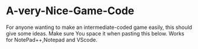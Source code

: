 # A-very-Nice-Game-Code
For anyone wanting to make an intermediate-coded game easily, this should give some ideas.
Make sure You space it when pasting this below. Works for NotePad++,Notepad and VScode.
<!DOCTYPE html>
<html>
    <head>
        <title>Noice Game</title>
        <meta name="viewport" content="user-scalable=no, initial-scale=1.0, maximum-scale=1.0, width=device-width">
    </head>
    <body>
        <canvas id="cvs"></canvas>  
    </body>
</html>
<style>
html,body {
    width: 100%;
    height: 100%;
    margin: 0;
    position: fixed;
    user-select: none;
}

canvas {
    width: 100px;
    height: 100px;
    background-color: black;
    padding: 0;
    position: absolute;
    z-index: -1;
}

::-webkit-scrollbar {
    width: 0;
}
</style>
<script>
var update_fps = function() {
    fps.innerHTML = Math.round(1000/(Date.now()-now));
    now = Date.now();
};

var init_fps = function() {
    fps = document.createElement("a");
    fps.style.color = "lime";
    document.body.appendChild(fps);
    now = Date.now();
};

var init_canvas = function() {
    c   = document.getElementById("cvs");
    ctx = c.getContext("2d");
    c.width = window.innerWidth;
    c.height = window.innerHeight;
    W = window.innerWidth;
    H = window.innerHeight;
};


var pull_loop = function() {
    main_loop.update();
    requestAnimationFrame(pull_loop);
};

var main = function() {
    update_fps();
    update();
    clear();
    draw();
};


var clear = function() {
    c.width = c.width;
};


window.onload = function() {
    init_fps();
    init_canvas();
    setup();
    main_loop = new Interval(main, 16);
    requestAnimationFrame(pull_loop);
};
var main_loop, fps, now, c, ctx, W, H;

var map, mage;
var coins = [], coin_ref;
var enemies = [];
var mana = 10000000000000000000000000000000000000000000000000000000000000, health = 1000000000000000000000000000000000000000000000000000000000000000000000000000;
var joystick_divs;
var use_joystick = true;
var paused = false;
var minimap, joystick;

var setup = () => {
    map = new Map();
    joystick = new Joystick();
    mage = new Mage();
    
    init_map(map);
    
    mage.set_cycle(data.mage.idle);
    add_event_listeners();
    coin_ref = create_coin_counter();
    
    mana_container.show();
    health_container.show();
    questionmark.show();
    
    update_stats();
    
    load_level(level);
    minimap = new Minimap(map, minimap_colors);
};

var update = () => {  
    // mage.update();
    map.update();
    handle_mage_at_screen_edges();
    handle_mage_collisions();
    handle_mage_coins_collisions();
    handle_bullet_collision();
    handle_enemy_collision();
};

var draw = () => {
    map.update_animation();
    map.draw();
    minimap.draw();
    // for(var i in coins) coins[i].draw();
    // for(var i in enemies) enemies[i].draw();
    // for(var i in mage_bullets) mage_bullets[i].draw();
};



var link = "https://i.ibb.co/VxTkPJJ/mage-sprite-8.png";


/* <Toast messages> */

var toast = new Element({
    background: "grey", color: "#fff",
    left: "50%", bottom: "10vh", position: "absolute",
    transform: "translate(-50%, 0)",
    padding: "5px 10px 5px 10px", borderRadius: "20px",
    zIndex: "100",
});

toast.apply_design({
    top: "10vh", bottom: ""
});


/* </Toast messages> */


/* <Coin display> */

var create_coin_counter = function() {
    var div = new Element({
        background: "url("+link+")",
        backgroundPosition: "0 -256px",
        backgroundSize: "512px 512px",
        width: "32px", height: "32px", textAlign: "center",
        lineHeight: "39px", color: "#000", fontWeight: "bold",
        position: "fixed", top: "0", right: "0",
    });
    div.text = coin_counter;
    div.show();
   
    div.add_event_listener( "click" , function() {
        shop_container.fade_in();
        shop_container.appendChild(shop_exit);
        shop_exit.show();
        pause();
    });
    
    return div;
};

/* </Coin display> */


/* <Info display> */

var questionmark = new Element({
    background: "url("+link+")",
    backgroundPosition: "-288px -256px",
    backgroundSize: "512px 512px",
    width: "32px", height: "32px", textAlign: "center",
    lineHeight: "39px", color: "#000", fontWeight: "bold",
    position: "fixed", top: "40px", right: 0,
});

questionmark.add_event_listener( "click" , function() {
    toast.makeToast("Try to defeat all enemies!");
});

/* </Info display> */


/* <Stats> */

var mana_container = new Element({
    width: "96px", height: "32px", position: "fixed",
    right: "40px", top: "0"
});
var mana_left = new Element({
    width: "32px", height: "32px",
    backgroundImage: "url("+link+")",
    backgroundSize: "512px 512px",
});
var mana_middle = new Element({
    width: "32px", height: "32px",
    left: "32px", position: "absolute", top: "0",
    backgroundImage: "url("+link+")",
    backgroundSize: "512px 512px",
});
var mana_right = new Element({
    width: "32px", height: "32px",
    left: "64px", position: "absolute", top: "0",
    backgroundImage: "url("+link+")",
    backgroundSize: "512px 512px",
});

mana_container.appendChild(mana_left);
mana_container.appendChild(mana_middle);
mana_container.appendChild(mana_right);


var health_container = new Element({
    width: "96px", height: "32px", position: "fixed",
    right: "140px", top: "0"
});
var health_left = new Element({
    width: "32px", height: "32px",
    backgroundImage: "url("+link+")",
    backgroundSize: "512px 512px",
});
var health_middle = new Element({
    width: "32px", height: "32px",
    left: "32px", position: "absolute", top: "0",
    backgroundImage: "url("+link+")",
    backgroundSize: "512px 512px",
});
var health_right = new Element({
    width: "32px", height: "32px",
    left: "64px", position: "absolute", top: "0",
    backgroundImage: "url("+link+")",
    backgroundSize: "512px 512px",
});

health_container.appendChild(health_left);
health_container.appendChild(health_middle);
health_container.appendChild(health_right);




var set_mana = function(value /* 0-8 */) {
    if(value === 0) {
        mana_left.div.style.backgroundPosition = "-96px -320px";
        mana_right.div.style.backgroundPosition = "-352px -320px";
        mana_middle.div.style.backgroundPosition = "-256px -320px";
    }
    if(value === 1) {
        mana_left.div.style.backgroundPosition = "-64px -320px";
        mana_right.div.style.backgroundPosition = "-352px -320px";
        mana_middle.div.style.backgroundPosition = "-256px -320px";
    }
    if(value === 2) {
        mana_left.div.style.backgroundPosition = "-32px -320px";
        mana_right.div.style.backgroundPosition = "-352px -320px";
        mana_middle.div.style.backgroundPosition = "-256px -320px";
    }
    if(value === 3) {
        mana_left.div.style.backgroundPosition = "-32px -320px";
        mana_right.div.style.backgroundPosition = "-352px -320px";
        mana_middle.div.style.backgroundPosition = "-224px -320px";
    }
    if(value === 4) {
        mana_left.div.style.backgroundPosition = "-32px -320px";
        mana_right.div.style.backgroundPosition = "-352px -320px";
        mana_middle.div.style.backgroundPosition = "-192px -320px";
    }
    if(value === 5) {
        mana_left.div.style.backgroundPosition = "-32px -320px";
        mana_right.div.style.backgroundPosition = "-352px -320px";
        mana_middle.div.style.backgroundPosition = "-160px -320px";
    }
    if(value === 6) {
        mana_left.div.style.backgroundPosition = "-32px -320px";
        mana_right.div.style.backgroundPosition = "-352px -320px";
        mana_middle.div.style.backgroundPosition = "-128px -320px";
    }
    if(value === 7) {
        mana_left.div.style.backgroundPosition = "-32px -320px";
        mana_right.div.style.backgroundPosition = "-320px -320px";
        mana_middle.div.style.backgroundPosition = "-128px -320px";
    }
    if(value === 8) {
        mana_left.div.style.backgroundPosition = "-32px -320px";
        mana_right.div.style.backgroundPosition = "-288px -320px";
        mana_middle.div.style.backgroundPosition = "-128px -320px";
    }
};


var set_health = function(value /* 0-8 */) {
    if(value === 0) {
        health_left.div.style.backgroundPosition = "-96px -352px";
        health_right.div.style.backgroundPosition = "-352px -352px";
        health_middle.div.style.backgroundPosition = "-256px -352px";
    }
    if(value === 1) {
        health_left.div.style.backgroundPosition = "-64px -352px";
        health_right.div.style.backgroundPosition = "-352px -352px";
        health_middle.div.style.backgroundPosition = "-256px -352px";
    }
    if(value === 2) {
        health_left.div.style.backgroundPosition = "-32px -352px";
        health_right.div.style.backgroundPosition = "-352px -352px";
        health_middle.div.style.backgroundPosition = "-256px -352px";
    }
    if(value === 3) {
        health_left.div.style.backgroundPosition = "-32px -352px";
        health_right.div.style.backgroundPosition = "-352px -352px";
        health_middle.div.style.backgroundPosition = "-224px -352px";
    }
    if(value === 4) {
        health_left.div.style.backgroundPosition = "-32px -352px";
        health_right.div.style.backgroundPosition = "-352px -352px";
        health_middle.div.style.backgroundPosition = "-192px -352px";
    }
    if(value === 5) {
        health_left.div.style.backgroundPosition = "-32px -352px";
        health_right.div.style.backgroundPosition = "-352px -352px";
        health_middle.div.style.backgroundPosition = "-160px -352px";
    }
    if(value === 6) {
        health_left.div.style.backgroundPosition = "-32px -352px";
        health_right.div.style.backgroundPosition = "-352px -352px";
        health_middle.div.style.backgroundPosition = "-128px -352px";
    }
    if(value === 7) {
        health_left.div.style.backgroundPosition = "-32px -352px";
        health_right.div.style.backgroundPosition = "-320px -352px";
        health_middle.div.style.backgroundPosition = "-128px -352px";
    }
    if(value === 8) {
        health_left.div.style.backgroundPosition = "-32px -352px";
        health_right.div.style.backgroundPosition = "-288px -352px";
        health_middle.div.style.backgroundPosition = "-128px -352px";
    }
};

var update_stats = function() {
    set_mana(mana); set_health(health);
    if(health < 0) {
        level = 1, health = 8, mana = 8, coin_counter = 0;
        coin_ref.innerHTML = 0;
        update_stats();
        toast.makeToast("Game Over", 1000);
        setTimeout(function() {
            load_level(level);
        },50);
    }
};

/* </Stats> */





/* <Shop> */

var prices = {
    hp: 10, mp: 1
};



function ScrollSelector(width, height, values, callback) {
    var container = new Element({
        scrollSnapType: "y mandatory",
        overflowX: "hidden", overflowY: "scroll",
        width: width+"px", height: height+"px",
        borderRadius: "10px"
    });
    
    var tabs = [];
    for(var i = 0; i < values.length; i++) {
        var value = values[i];
        var tab = new Element({
            width: width+"px", height: height/2+"px",
            background: "white", color: "black",
            lineHeight: height/2+7+"px", textAlign: "center",
            overflow: "hidden", scrollSnapAlign: "center"
        });
        tab.text = value;
        tab.div.setAttribute("value", value);
        container.appendChild(tab);
        tabs.push(tab);
        
        if(i === 0) tab.div.style.borderTop = height/4+"px solid white";
        if(i === values.length-1) tab.div.style.borderBottom = height/4+"px solid white";
    }
    
    container.add_event_listener("scroll", function() {
        var s = container.div.scrollTop;
        var i = s/(height/2);
        if(i % 1 === 0) {
            container.value = values[i];
            for(var j in tabs) tabs[j].div.style.fontWeight = "lighter";
            tabs[i].div.style.fontWeight = "bolder";
            callback(container.value);
        }
    });
    
    
    container.value = values[0];
    for(var j in tabs) tabs[j].div.style.fontWeight = "lighter";
    tabs[0].div.style.fontWeight = "bolder";
            
    container.tabs = tabs;
    
    return container;
}





var shop_exit = new Element({
    width: "30px", height: "30px",
    position: "absolute", right: "10px",
    top: "10px", background: "red",
    color: "#fff", borderRadius: "5px"
});
shop_exit.text = "<svg width='30px' height='30px'><path"+
" d='M7 7 l16 16 M23 7 L7 23' stroke='white' stroke-width"+
"='5'></path></svg>";

shop_exit.add_event_listener( "click" , function() {
    shop_exit.remove();
    shop_container.fade_out();
    resume();
});


var shop_container = new Element({
    width: "180px",
    height: "150px",
    background: "rgba(255,255,255,0.5)",
    borderRadius: "20px", position: "fixed",
    left: "50%", top: "50%",
    transform: "translate(-50%, -50%)"
});

var shop_mana_container = new Element({
    height: "50px",
    width: "110px",
    position: "fixed",
    left: "20px", top: "20px",
});

var shop_health_container = new Element({
    height: "50px",
    width: "110px",
    position: "fixed",
    left: "20px", top: "80px",
});

var mana_selector = new ScrollSelector(50, 50, [1,2,3,4,5], function(v) {
    mana_selector.remove();
    shop_mana_container.appendChild(shop_mana_potion);
    shop_mana_potion.text = v;
    shop_mana_coin.text = v*prices.mp;
});

var shop_mana_potion = new Element({
    width: "50px", height: "50px",
    left: "0", position: "absolute", top: "0",
    backgroundImage: "url("+link+")",
    backgroundSize: "800px 800px",
    backgroundPosition: "0 -500px",
    lineHeight: "72px", color: "#000",
    textAlign: "center", fontWeight: "bolder"
}); shop_mana_potion.text = 1;
shop_mana_potion.add_event_listener( "click" , function() {
    shop_mana_potion.remove();
    shop_mana_container.appendChild(mana_selector);
});

var shop_mana_coin = new Element({
    width: "50px", height: "50px",
    left: "60px", position: "absolute", top: "0",
    backgroundImage: "url("+link+")",
    backgroundSize: "800px 800px",
    backgroundPosition: "0 -400px",
    lineHeight: "57px", color: "#000",
    textAlign: "center", fontWeight: "bolder"
}); shop_mana_coin.text = 1*prices.mp;
shop_mana_coin.add_event_listener( "click" , function() {
    if(coin_counter >= parseInt(shop_mana_coin.text) &&
    mana <= 8-parseInt(shop_mana_potion.text)) {
        coin_counter -= parseInt(shop_mana_coin.text);
        mana += parseInt(shop_mana_potion.text);
        update_stats();
        coin_ref.text = coin_counter;
    }
});


shop_mana_container.appendChild(shop_mana_potion);
shop_mana_container.appendChild(shop_mana_coin);




var health_selector = new ScrollSelector(50, 50, [1,2,3], function(v) {
    health_selector.remove();
    shop_health_container.appendChild(shop_health_potion);
    shop_health_potion.text = v;
    shop_health_coin.text = v*prices.hp;
});

var shop_health_potion = new Element({
    width: "50px", height: "50px",
    left: "0", position: "absolute", top: "0",
    backgroundImage: "url("+link+")",
    backgroundSize: "800px 800px",
    backgroundPosition: "0 -550px",
    lineHeight: "72px", color: "#000",
    textAlign: "center", fontWeight: "bolder"
}); shop_health_potion.text = 1;
shop_health_potion.add_event_listener( "click" , function() {
    shop_health_potion.remove();
    shop_health_container.appendChild(health_selector);
});

var shop_health_coin = new Element({
    width: "50px", height: "50px",
    left: "60px", position: "absolute", top: "0",
    backgroundImage: "url("+link+")",
    backgroundSize: "800px 800px",
    backgroundPosition: "0 -400px",
    lineHeight: "57px", color: "#000",
    textAlign: "center", fontWeight: "bolder"
}); shop_health_coin.text = 1*prices.hp;
shop_health_coin.add_event_listener( "click" , function() {
    if(coin_counter >= parseInt(shop_health_coin.text) &&
    health <= 8-parseInt(shop_health_potion.text)) {
        coin_counter -= parseInt(shop_health_coin.text);
        health += parseInt(shop_health_potion.text);
        update_stats();
        coin_ref.text = coin_counter;
    }
});


shop_health_container.appendChild(shop_health_potion);
shop_health_container.appendChild(shop_health_coin);


shop_container.appendChild(shop_mana_container);
shop_container.appendChild(shop_health_container);
shop_container.appendChild(shop_exit);



/* </Shop> */

























/* <Sprite class> */


function Sprite() {
    
    this.img = new Image();
    this.img.crossOrigin = "*";
    this.img.src = link;
    this.active_data;
    this.cycle_array;
    this.interval;
    
    this.blit = function(x,y,m) {
        var d = this.active_data;
        if(d && d[6] && !m || d && !d[6] && m) {
            ctx.setTransform(-1,0,0,1,x,y);
            ctx.drawImage(this.img, d[0], d[1], d[2], d[3],
                                   -d[5],   0,  d[4], d[5]);
            ctx.setTransform(1,0,0,1,0,0);
        } else if(d) {
            ctx.drawImage(this.img, d[0], d[1], d[2], d[3],
                                    x,    y,    d[4], d[5]);
        }
    };
    
    this.set_cycle = function(array, time, mirror) {
        time = time || 150;
        var cycle = [];
        for(var i in array) {
            var d = data.tiles[Math.abs(array[i])];
            if(array[i] < 0 || mirror) d = d.concat(true);
            cycle.push(d);
        }
        
        
        if(!equals(cycle,this.cycle_array)) {
            this.cycle_array = [-1,cycle];
            var update = () =>  {
                this.update_cycle(this.cycle_array);
            };
            update();
            // if(this.interval) this.interval.pause();
            this.animation_interval = new Interval(update,time);
        }
    };
    
    this.update_cycle = function(array) {
        var ca = array;
        this.cycle_array[0] = ca[0]>ca[1].length-2?0:ca[0]+1;
        this.active_data = ca[1][this.cycle_array[0]];
    };
    
    this.get_cycle = function(array) {
        var cycle = [];
        for(var i in array) {
            var d = data.tiles[Math.abs(array[i])];
            if(array[i] < 0) d = d.concat(true);
            cycle.push(d);
        }
        return cycle;
    };
    
    this.update_animation = function() {
        this.animation_interval.update();
    };
    
    this.update = function() {
        if(this.interval) this.interval.update();
    };
}

/* </Sprite class> */












/* <Mage class> */

var mage_bullets = [];
function Mage(scale) {
    Sprite.call(this);
    this.vel = {x:0, y:0};
    this.pos = {x:48, y:48};
    this.gravity = {x:0, y:0.5};
    this.friction = {x:1, y:1};
    this.size = 24;
    this.on_ground = false;
    this.at_wall = false;
    this.mirror = false;
    this.shot = false;
    this.invincible = false;
    this.in_double = false;
    this.in_air = true;
    var self = this;
    
    this.draw = function(x,y) {
        this.blit(x-this.size/2,
                  y-this.size/2, this.mirror);
    };
    
    var min = function(u, v) {
        return Math.abs(u) < v? u: u<0?-v:v;
    }; 
    
    this.update = function() {
        
        var keyboard = handle_keyboard(this);
        
        var dx = keyboard.dx || (joystick.right?1:joystick.left?-1:0);
        var dy = -keyboard.dy || 0;
        
        if(use_joystick && !paused) {
            this.vel.x = min(this.vel.x+dx/3, 3);
            if(dx === 0) this.vel.x *= 0.85;
            if(Math.abs(this.vel.x) < 0.1) this.vel.x = 0;
            
            if(dx > 0) this.mirror = false;
            if(dx < 0) this.mirror = true;
            
            
            if((joystick.jump || dy > 0) && (this.on_ground)) {
                this.jump(this.in_air?1.5:2);
            }
            
            if(this.vel.y > 0 && !this.in_double && (joystick.jump || dy > 0)) {
                this.in_double = true;
                this.jump(2);
            }
        
            this.vel.x += this.gravity.x*this.friction.x;
            
            this.pos.x += this.vel.x;
            this.pos.y += this.vel.y;
            
            if(!this.on_ground) {
                this.vel.y += this.gravity.y*this.friction.y;
            } else {
                this.in_double = false;
                this.in_air = false;
            }
            
            if(this.at_wall) {
                this.in_double = false;
                this.in_air = false;
                if((dx > 0 || joystick.jump || dy > 0) && this.at_wall === "l") this.jump(2,3);
                if((dx < 0 || joystick.jump || dy > 0) && this.at_wall === "r") this.jump(2,-3);
            }
            
            if(!this.on_ground && !this.at_wall) {
                this.in_air = true;
            }
                
            if(this.vel.y < 0) this.set_cycle(data.mage.jump);
            if(this.vel.y > 0 && !mage.on_wall) this.set_cycle(data.mage.fall);
            if(this.vel.y > 9 && !mage.on_wall) this.set_cycle(data.mage.fast_fall);
            if(this.on_ground && dx === 0) this.set_cycle(data.mage.idle);
            if(this.at_wall && !this.on_ground) this.set_cycle(data.mage.wall);
            if(this.on_ground && dx !== 0) this.set_cycle(data.mage.walk);
            
            if(keyboard.shooting || joystick.shoot || this.shot) {
                this.shoot(0); // cooldown ms
                this.set_cycle(data.mage.shoot);
            }
            
            
            if(this.vel.x !== 0 || this.vel.y !== 0) minimap.reposition();
        }
    };
    
    this.jump = function(sy, sx) {
        this.in_air = true;
        
        var x = Math.abs((sx||0));
        var y = Math.sqrt(map.tile_size*
                (map.tile_size*sy)/32);
        x = Math.sqrt(map.tile_size*
                (map.tile_size*x+this.size/2)/32);
        this.vel.y = -y;
        this.vel.x += sx>0?x:sx<0?-x:0;
    };
    
    this.shoot = function(cooldown) {
        if(!this.shot && mana > 0 && !paused) {
            mana--; update_stats();
            this.shot = true;   
            var a = this;
            var reload = function() {
                space_key_down = false;
                a.shot = false;
            };
            setTimeout(reload, cooldown);
            var bullet = new MageBullet(this.pos, this.mirror);
            mage_bullets.push(bullet);
        }
    };
}

Mage.prototype = Object.create(Sprite.prototype);


/* </Mage class> */






/* <Enemy class> */

function Enemy(x,y) {
    Sprite.call(this);
    this.size = 24;
    this.pos = {x:(x+0.5)*map.tile_size+(map.tile_size-this.size)/2,
                y:(y+0.5)*map.tile_size+(map.tile_size-this.size)/2};
    
    this.mirror = false;
    var color = Math.floor(4*Math.random());
    
    this.create = function() {
        this.id = get_id();
        this.set_cycle(data.enemy[color], 300);
        map.data.foreground[this.id] = this;
        
        var a = this;
        this.interval = new Interval(function() {
            var np = {x: a.pos.x + map.tile_size/(a.mirror?-6:6), y:a.pos.y};
            var col = block_collisions(a.pos, a.size);
            if(col.bbl && !col.bbr || col.bbr && !col.bbl ||
            col.tr || col.tl) {
                a.mirror = !a.mirror;
            }
            a.pos.x += map.tile_size/(a.mirror?-20:20);
        }, 40); 
        
    };
    
    this.draw = function(x,y) {
        // var x = this.pos.x + map.offset.x;
        // var y = this.pos.y + map.offset.y;
        this.blit(x-this.size/2, y-this.size/2, this.mirror);
    };
    
    
    this.create();
}


Enemy.prototype = Object.create(Sprite.prototype);



/* </Enemy class> */











/* <Projectile class> */

function MageBullet(pos, mirror) {
    Sprite.call(this);
    this.pos = {x:pos.x, y:pos.y};
    this.size = 24;
    this.mirror = mirror;
    
    this.create = function() {
        this.id = get_id();
        this.set_cycle(data.bullet.move, 500);
        map.data.foreground[this.id] = this;
        var a = this;
        this.interval = new Interval(function() {
            a.pos.x += map.tile_size/(a.mirror?-3:3);
        }, 16);
    };
    
    this.draw = function(x,y) {
        // var coords = map.get_coords([this.pos.y, this.pos.x]);
        // var x = this.pos.x + map.offset.x;
        // var y = this.pos.y + map.offset.y;
        this.blit(x-this.size/2, y-this.size/2, this.mirror);
    };
    
    
    this.create();
}

MageBullet.prototype = Object.create(Sprite.prototype);


/* </Projectile class> */














/* <Coin class> */

function Coin(x,y) {
    Sprite.call(this);
    this.pos = {x:x, y:y};
    this.coords = map.get_coords([y,x]);
    this.size = 24;
    this.id = get_id();
    this.draw = function() {
        var x = this.coords.x + map.offset.x;
        var y = this.coords.y + map.offset.y;
        this.blit(x-this.size/2, y-this.size/2);
    };
}

Coin.prototype = Object.create(Sprite.prototype);


/* </Coin class> */





/* <Map class> */


/* Background is the background image and shouldn't be
   changed in game. Foreground is for light data images
   and sprites that need to update every frame.
   Updating background needs a Map.create call to render changes 
*/
function Map() {
    this.tile_size = 32; // parseInt(prompt("Blocksize: ", 32));
    this.width = null;
    this.height = null;
    this.img = new Image();
    this.offset = {x:0, y:0}; // drawing offset (translation)
    this.data = {foreground:{}};
    this.create = function() {
        var h = this.tile_size*this.data.background.length;
        var w = this.tile_size*this.data.background[0].length;
        c.width = w; c.height = h;
        c.style.width = w+"px"; c.style.height = h+"px";
        this.detailed_draw();
        this.img.src = c.toDataURL("image/png")
        .replace("image/png","image/octet-stream");
        c.width = W; c.height = H;
        c.style.width = W+"px"; c.style.height = H+"px";
    };
    this.draw = function() {
        /* background image */
        if(this.background_img)
            ctx.drawImage(this.background_img,
            this.offset.x-window.innerWidth/2-50, this.offset.y-window.innerHeight/3);
        
        /* static background */
        ctx.drawImage(this.img, this.offset.x, this.offset.y);
        
        /* non-static foreground */
        for(var i in this.data.foreground) {
            var sprite = this.data.foreground[i];
            sprite.draw(sprite.pos.x+this.offset.x,
                        sprite.pos.y+this.offset.y);
        }
    };
    this.detailed_draw = function() {
        for(var y in this.data.background) {
            for(var x in this.data.background[y]) {
                var tile_id = this.data.background[y][x];
                if(this.enemy_tile == tile_id) tile_id = 0;
                var mirror_tile = tile_id < 0;
                var tile = this.data.tiles[Math.abs(tile_id)][0];
                if(mirror_tile) tile = this.mirror_tile(tile);
            
                
                if(32 % tile.length !== 0)
                    throw "Tile SizeError: tile "+tile_id+
                          ": "+tile.length;
                var height = this.tile_size/tile.length;
                    
                for(var ty in tile) {
                    if(32 % tile[ty].length !== 0)
                    throw "Tile SizeError: tile "+tile_id+
                          ": "+tile[ty].length;
                    var width = this.tile_size/tile[ty].length;
                    for(var tx in tile[ty]) {
                        ctx.fillStyle =
                        this.data.colors[tile[ty][tx]];
                        ctx.fillRect(x*this.tile_size+tx*
                                     width+this.offset.x,
                                     y*this.tile_size+ty*
                                     height+this.offset.y,
                                     width, height);
                    }
                }
            }
        }
    };
    this.mirror_tile = function(tile) {
        var new_tile = JSON.parse(JSON.stringify(tile));
        for(var i in new_tile) new_tile[i].reverse();
        return new_tile;
    };
    this.get_tile = function(x,y) {
        return this.data.background[y][x];
    };
    this.get_coords = function(a) {
        return {x: this.tile_size*a[1]+this.tile_size/2,
                y: this.tile_size*a[0]+this.tile_size/2};
    };
    
    this.update_animation = function() {
        if(!paused) {
           for(var i in this.data.foreground) {
                this.data.foreground[i].update_animation();
            }
        }
    };
    
    this.update = function() {
        if(!paused) {
            for(var i in this.data.foreground) {
                this.data.foreground[i].update();
            }
        }
    };
}

/* </Map class> */










/* <Minimap class> */

var minimap_colors = {
    0:"rgba(0,0,0,0)", 1:"#fff",
    enemy: "#f00", coin: "#ff0",
    bullet: "#f0f", 3: "#0f0",
    2: "#0f0", mage: "#0f0",
    4: "#00f", 5: "#fa0",
    6: "#0ff"
};

function Minimap(map, colors) {
    
    var mx = window.innerWidth-228+"px", my = "40px",
         x = "calc(100vw - 72px)", y = "40px";
    /* map_x, map_y, mini_x, mini_y*/
    var width = 188, height = 188;
    
    this.map = map;
    this.offset = {x:32, y:32};
    var mini = document.createElement("div");
    // mini.style.backgroundColor = "#000";
    mini.style.width = 32+"px";
    mini.style.height = 32+"px";
    mini.style.borderRadius = 5+"px";
    // mini.style.border = "1px solid #fff";
    mini.style.position = "absolute";
    mini.style.zIndex = "2";
    mini.style.backgroundImage = "url("+link+")",
    mini.style.backgroundPosition = "-160px -128px",
    mini.style.backgroundSize = "256px 256px",
    mini.style.left = x; mini.style.top = y;
    
    var canvas = document.createElement("canvas");
    var ctx = canvas.getContext("2d");
    canvas.width = width, canvas.height = height,
    canvas.style.width = width+"px",
    canvas.style.background = "rgba(0,0,0,0.5)";
    canvas.style.height = height+"px";
    canvas.style.borderRadius = 5+"px";
    canvas.style.border = "1px solid #000";
    canvas.style.zIndex = "1";
    canvas.style.position = "absolute";
    canvas.style.left = mx;
    canvas.style.top = my;
    
    mini.addEventListener("click", function(e) {
        if(canvas.parentNode != document.body)
            document.body.appendChild(canvas);
        else document.body.removeChild(canvas);
        
        self.reposition();
    });
    
    this.reposition = function() { 
        var f = tile_size / self.map.tile_size;
        self.offset.x = -mage.pos.x*f+width/2;
        self.offset.y = -mage.pos.y*f+height/2;
        start_offset.x = self.offset.x;
        start_offset.y = self.offset.y; 
    };
    
    
    
    
    var drag = false,
        map_translate = false,
        map_zoom = false,
        map_pivot,
        start_offset = {x:32, y:32},
        start_size = 4,
        tile_size = 4;
        
    var start = function(e) {
        if(e.target === mini) {
            drag = true;
        } else if(e.target === canvas) {
            if(e.targetTouches.length === 1) {
                map_translate = true;
                map_pivot = {
                    x: e.targetTouches[0].clientX,
                    y: e.targetTouches[0].clientY,
                };
            } else if(e.targetTouches.length === 2) {
                if(map_translate) {
                    map_translate = false,
                    start_offset.x = self.offset.x,
                    start_offset.y = self.offset.y;
                    draw();
                }
                map_zoom = true;
                var x1 = e.targetTouches[0].clientX,
                    y1 = e.targetTouches[0].clientY,
                    x2 = e.targetTouches[1].clientX,
                    y2 = e.targetTouches[1].clientY;
                map_pivot = {
                    x: x1+(x2-x1)/2 - parseInt(canvas.style.left),
                    y: y1+(y2-y1)/2 - parseInt(canvas.style.top),
                    l: Math.sqrt(Math.pow(y2-y1,2)+Math.pow(x2-x1,2))
                };
                
            }
        }
    };
    
    var move = function(e) {
        var x = e.targetTouches[0].clientX,
            y = e.targetTouches[0].clientY;
        if(drag && e.target === mini) {
            var tx = x-16, ty = y-16;
            mini.style.left = tx+"px"; mini.style.top = ty+"px";
            canvas.style.left = tx-width+32+"px"; canvas.style.top = ty+"px";
        } else if(map_translate) {
            x = e.targetTouches[0].clientX,
            y = e.targetTouches[0].clientY;
            self.offset.x = start_offset.x+x-map_pivot.x;
            self.offset.y = start_offset.y+y-map_pivot.y;
            draw();
        } else if(map_zoom) {
            x = e.targetTouches[0].clientX,
            y = e.targetTouches[0].clientY;
            var px = map_pivot.x, py = map_pivot.y;
            var x2 = e.targetTouches[1].clientX,
                y2 = e.targetTouches[1].clientY;
            var l = Math.sqrt(Math.pow(y2-y,2)+Math.pow(x2-x,2));
            var f = l / map_pivot.l;
            tile_size = f*start_size;
            self.offset.x = start_offset.x-((f-1)*(map_pivot.x-start_offset.x));
            self.offset.y = start_offset.y-((f-1)*(map_pivot.y-start_offset.y));
            
            draw();
        }
    };
    
    var stop = function(e) {
        drag = false;
        if(map_translate && e.target === canvas) {
            map_translate = false,
            start_offset.x = self.offset.x,
            start_offset.y = self.offset.y;
        } if(map_zoom && e.target === canvas) {
            map_translate = false;
            map_zoom = false;
            start_size = tile_size;
            start_offset.x = self.offset.x,
            start_offset.y = self.offset.y;
        }
    };
    
    
    
    /* {0:"#000", 1:"#fff", emeny: "#f00", coin: "#ff0", bullet: "#f0f",
        3: "#0f0", 2: "#0f0"}
    */
    
    var self = this;
    this.create = function() {
        var h = self.map.tile_size*self.map.data.background.length;
        var w = self.map.tile_size*self.map.data.background[0].length;
        img_width = w, img_height = h;
        canvas.width = w; canvas.height = h;
        canvas.style.width = w+"px";
        canvas.style.height = h+"px";
        detailed_draw();
        img.src = canvas.toDataURL("image/png")
        .replace("image/png","image/octet-stream");
        canvas.width = width; canvas.height = height;
        canvas.style.width = width+"px";
        canvas.style.height = height+"px";
    };
    
    
    var img = new Image(), img_width, img_height;
    var detailed_draw = function() {
        for(var y in self.map.data.background) {
            for(var x in self.map.data.background[y]) {
                var id = self.map.data.background[y][x];
                ctx.fillStyle = colors[id]?colors[id]:"rgba(0,0,0,0)";
                ctx.fillRect(x*self.map.tile_size, y*self.map.tile_size, self.map.tile_size, self.map.tile_size);
            }
        }
    };
    
    this.create();
    
    
    var draw = function() {
        canvas.width = canvas.width;
        ctx.translate(self.offset.x, self.offset.y);
        
        var f = tile_size / self.map.tile_size;
        
        /* background */ /*
        for(var y in map.data.background) {
            for(var x in map.data.background[y]) {
                var id = map.data.background[y][x];
                ctx.fillStyle = colors[id]?colors[id]:"rgba(0,0,0,0)";
                ctx.fillRect(x*tile_size, y*tile_size, tile_size, tile_size);
            }
        } */
        
        ctx.drawImage(img, 0, 0, f*img_width, f*img_height);
        
        
        for(var i in self.map.data.foreground) {
            if(self.map.data.foreground[i] instanceof Mage) {
                var mage = self.map.data.foreground[i];
                ctx.fillStyle = colors.mage?colors.mage:"rgba(0,0,0,0)";
                ctx.beginPath();
                ctx.arc(mage.pos.x*f, mage.pos.y*f, tile_size/2, 0, 2*Math.PI);
                ctx.closePath();
                ctx.fill();
            }
        }
        
        
        for(var i in self.map.data.foreground) {
            if(self.map.data.foreground[i] instanceof MageBullet) {
                var bullet = self.map.data.foreground[i];
                ctx.fillStyle = colors.bullet?colors.bullet:"rgba(0,0,0,0)";
                ctx.beginPath();
                ctx.arc(bullet.pos.x*f, bullet.pos.y*f, tile_size/2, 0, 2*Math.PI);
                ctx.closePath();
                ctx.fill();
            }
        }
        
        
        for(var i in self.map.data.foreground) {
            if(self.map.data.foreground[i] instanceof Enemy) {
                var enemy = self.map.data.foreground[i];
                ctx.fillStyle = colors.enemy?colors.enemy:"rgba(0,0,0,0)";
                ctx.beginPath();
                ctx.arc(enemy.pos.x*f, enemy.pos.y*f, tile_size/2, 0, 2*Math.PI);
                ctx.closePath();
                ctx.fill();
            }
        }
        
        
        for(var i in self.map.data.foreground) {
            if(self.map.data.foreground[i] instanceof Coin) {
                var coin =self.map.data.foreground[i];
                ctx.fillStyle = colors.coin?colors.coin:"rgba(0,0,0,0)";
                ctx.beginPath();
                ctx.arc(coin.coords.x*f, coin.coords.y*f, tile_size/2, 0, 2*Math.PI);
                ctx.closePath();
                ctx.fill();
            }
        }
    };
    
    
    
    document.addEventListener("touchstart", start);
    document.addEventListener("touchmove", move);
    document.addEventListener("touchend", stop);
    document.addEventListener("touchcancel", stop);
    document.body.appendChild(mini);
    
    this.draw = function() {
        if(canvas.parentNode === document.body)
            draw();
    };
}

/* </Minimap class> */




















/* <Controls class> */

function Joystick(callback) {
    
    var left_div, right_div, jump_div, shoot_div,
        change_div, pos, divs;
        
    this.left = false, this.right = false, this.jump = false,
    this.shoot = false, this.drag = false;
    
    
    var apply_design = function(e, s) {
        for(var i in s) e.style[i] = s[i];
    };
        
    
    var setup = function() {
        left_div = document.createElement("div");
        right_div = document.createElement("div");
        jump_div = document.createElement("div");
        shoot_div = document.createElement("div");
        change_div = document.createElement("div");
        
        left_div.setAttribute("name", "left");
        right_div.setAttribute("name", "right");
        jump_div.setAttribute("name", "jump");
        shoot_div.setAttribute("name", "shoot");
        change_div.setAttribute("name", "change");
        
        divs = [left_div, right_div, jump_div, shoot_div];
        
        var W = window.innerWidth, H = window.innerHeight;
        pos = {
            left: {
                x:"60px", y:"calc(100vh - 50px)", w:80, h:50,
                svg: "<svg width='80'height='50'"+
                     "style='background:rgba(0,0,0,0);'><path fill='rgba(0,0,0,0.6)' d='"+
                     "M22 25 l15 -15 l0 10 l20 0 l0 10 l-20 0 l0 10 z'></path></svg>",
            },
            right: {
                x:"150px", y:"calc(100vh - 50px)", w:80, h:50,
                svg: "<svg width='80'height='50'"+
                     "style='background:rgba(0,0,0,0);'><path fill='rgba(0,0,0,0.6)' d='"+
                     "M58 25 l-15 -15 l0 10 l-20 0 l0 10 l20 0 l0 10 z'></path></svg>"
            },
            jump: {
                x:"calc(100vw - 50px)", y:"calc(100vh - 50px)", w:50, h:50,
                svg: "<svg width='50'height='50'"+
                     "style='background:rgba(0,0,0,0);'><path fill='rgba(0,0,0,0.6)' d='"+
                     "M25 10 l15 15 l-10 0 l0 15 l-10 0 l0 -15 l-10 0 z'></path></svg>"
           },
            shoot: {
                x:"calc(100vw - 50px)", y:"calc(100vh - 110px)", w:50, h:50,
                svg: "<svg width='50'height='50'"+
                     "style='background:rgba(0,0,0,0);'><circle fill='rgba(128,0,255,0.6)'"+
                     " cx='25' cy='25', r='15'></circle></svg>"
            }
        };
        
        for(var i in divs) {
            var p = pos[divs[i].getAttribute("name")];
            apply_design(divs[i], {
                background: "rgba(255,255,255,0.3)",
                position: "absolute", left: p.x,
                top: p.y, width: p.w+"px", height: p.h+"px",
                borderRadius: "10px", border: "1px solid black",
                // boxSizing: "border-box"
            });
            
            divs[i].innerHTML = p.svg;
            document.body.appendChild(divs[i]);
            
            make_draggable(divs[i]);
        }
        
        var change_func = function(e) {
            if(is_targeted(e.target, change_div)) {
                self.drag = !self.drag;
                var color = change_div.style.background;
                if(color === "rgb(0, 0, 0)") {
                    pause();
                    toast.makeToast("Drag control buttons to reposition them");
                    change_div.style.background = "#fff";
                    for(var i in divs)
                        divs[i].style.background = "red";
                } else {
                    resume();
                    change_div.style.background = "#000";
                    for(var i in divs)
                        divs[i].style.background = "rgba(255,255,255,0.1)";
                }
            }
        };
        
        var start = function(e) {
            var x, y;
            
            var trues = [];
            
            for(var i in e.touches) {
                if(!isNaN(i)) {
                    x = e.touches[i].clientX,
                    y = e.touches[i].clientY;
                    var elems = document.elementsFromPoint(x,y);
                    for(var i in elems) {
                        var elem = elems[i], name = elem.getAttribute("name");
                        if(name !== null && !self.drag && name !== "change") {
                            self[name] = true;
                            trues.push(name);
                        }
                    }
                }
            }
            
            
            
            for(var i in divs) {
                var elem = divs[i], name = elem.getAttribute("name");
                if(!trues.includes(name)) self[name] = false;
            } 
            
            
        };
        
        window.addEventListener("click", change_func);
        window.addEventListener("touchstart", start);
        window.addEventListener("touchmove", start);
        window.addEventListener("touchend", start);
        window.addEventListener("touchcancel", start);
        
        document.body.appendChild(change_div);
        
        change_div.style.width = "32px", change_div.style.height = "32px",
        change_div.style.position = "absolute",
        change_div.style.right = "5px", change_div.style.top = "80px",
        change_div.style.background = "#000";
        change_div.style.borderRadius = "10px";
        change_div.style.border = "1px solid white";
        
        
    };
    
    
        
    var self = this;
    var make_draggable = function(elem) {
        elem.style.transform = "translate(-50%, -50%)";
        elem.style.position = "absolute";
        window.addEventListener("touchmove", function(e) {
            if(self.drag && is_targeted(e.target, elem)) {
                elem.style.left = e.targetTouches[0].clientX+"px";
                elem.style.top = e.targetTouches[0].clientY+"px";
            }
        });
    };
    
    var is_targeted = function(elem, target) {
        return elem?(elem === target || is_targeted(elem.parentNode, target)):false;
    };
    setup();
}
function Element(design, text) {
    this.appendChild = function(element) {
        this.div.appendChild(element.div);
        this.children.push(element);
    };
    
    this.show = function() {
        if(!this.on_screen()) {
            document.body.appendChild(this.div);
        } this.div.style.opacity = "1";
    };
    
    this.hide = function() {
        this.div.style.opacity = "0";
        this.div.style.transition = "";
    };
    
    this.remove = function() {
        if(this.div.parentNode) {
            this.div.parentNode.removeChild(this.div);
        }
    };
     
    this.on_screen = function(node) {
        node = node || this.div;
        if(node.parentNode) {
            var a = node.parentNode == document.body;
            return a || this.on_screen(node.parentNode);
        }
        return false;
    };
     
    this.apply_design = function(design) {
        for(var i in design) {
            this.div.style[i] = design[i];
        }
    };
     
    this.fade_in = function(a) {
        a = a || 1;
        var div = this.div;
        // div.style.left = ""; div.style.right = "";
        this.apply_design({opacity:0, transition:a+"s"});
        this.show();
        setTimeout(function(){div.style.opacity = "1"});
    };
     
    this.fade_out = function(a) {
        a = a || 1;
        var div = this.div, elem = this;
        this.apply_design({opacity:1, transition:a+"s"});
        setTimeout(function(){div.style.opacity = "0"});
        setTimeout(function(){elem.hide();},a*1000);
    };
     
    this.slide_from_right = function(a) {
        a = a || 0.2;
        var div = this.div;
        div.style.left = ""; div.style.right = "";
        this.apply_design({
            left:"100vw",position:"absolute",transition: a+"s"});
        this.show();
        setTimeout(function(){div.style.left = "0"});
    };
     
    this.slide_to_right = function(a) {
        a = a || 0.2;
        var div = this.div, elem = this;
        div.style.left = ""; div.style.right = "";
        this.apply_design({
            left:"0",position:"absolute",transition: a+"s"});
        this.show();
        setTimeout(function(){div.style.left = "100vw"});
        setTimeout(function(){elem.hide();},a*1000);
    };
     
    this.slide_from_left = function(a) {
        a = a || 0.2;
        var div = this.div;
        div.style.left = ""; div.style.right = "";
        this.apply_design({
            right:"100vw",position:"absolute",transition:a+"s"});
        this.show();
        setTimeout(function(){div.style.right = "0"});
    };
     
    this.slide_to_left = function(a) {
        a = a || 0.2;
        var div = this.div; var elem = this;
        div.style.left = ""; div.style.right = "";
        this.apply_design({
            right:"0",position:"absolute",transition:a+"s"});
        this.show();
        setTimeout(function(){div.style.right = "100vw"});
        setTimeout(function(){elem.hide();},a*1000);
    };
     
    this.add_event_listener = function(event, listener) {
        this.div.addEventListener(event, function(e) {
            listener(e);
        });
    };
     
    this.copy_text = function(text) {
        var textArea = document.createElement("textarea");
        textArea.value = text || this.text;
        document.body.appendChild(textArea);
        textArea.focus();
        textArea.select();
        document.execCommand('copy');
        document.body.removeChild(textArea);
    };
    
    
    this.div = document.createElement("div");
    this.apply_design(design);
    this.children = [];
    if(text) this.text = text;
    
    Object.defineProperty(this, "text", {
        get: function() {
            return this.div.innerHTML;
        }, set: function(value) {
            this.div.innerHTML = value;
        }
    });
}


toast.makeToast = (text, duration) => {
    duration = duration || text.length*50;
    toast.text = text;
    toast.show();
    clearTimeout(toast.timeout);
    toast.timeout = setTimeout(()=>{
        toast.fade_out();
    }, duration);
};

function Interval(callback, speed) {
    this.speed = speed;
    this.start = Date.now();
    this.update = function() {
        var now = Date.now();
        if(now - this.start >= this.speed) {
            this.start = now;
            callback();
        }
    };
}

var spawn_enemies = function(v) {
    var indices = [], m = map.data.background;
    if(!(v instanceof Array)) {
        for(var y in m) {
            for(var x in m[y]) {
                var ny = parseInt(y)+1;
                if(m[ny] && (m[y][x] == 0) && (m[ny][x] == 1)) {
                    indices.push([parseInt(x), ny-1]);
                }
            }
        }
        
        for(var i = 0; i < v; i++) {
            var pos = choice(indices);
            enemies.push(new Enemy(pos[0], pos[1]));
        }
    } else {
        for(var y in m) {
            for(var x in m[y]) {
                if(m[y][x] == map.enemy_tile) {
                    indices.push([parseInt(x), parseInt(y)]);
                }
            }
        }
        
        
        for(var i in indices) {
            enemies.push(new Enemy(indices[i][0], indices[i][1]));
        }
        
    }
};

var spawn_coins = function(k) {
    for(var j = 0; j < k; j++) {
        var x, y, i = 0;
        do {
            i++;
            x = Math.floor(Math.random()*map.data.background[0].length);
            y = Math.floor(Math.random()*map.data.background.length);
        } while(i < 1e3 && map.data.solid_tiles.includes(parseInt(map.get_tile(x,y))));
        var coin = new Coin(x,y);
        coin.set_cycle(data.coin.idle, 150+Math.floor(Math.random()*50));
        map.data.foreground[coin.id] = coin;
        coins.push(coin);
    }
};


var delete_all_coins = function() {
    for(var i in coins) {
        delete coins[i].interval;
        delete map.data.foreground[coins[i].id];
    }
    coins = [];
};

var delete_all_bullets = function() {
    for(var i in mage_bullets) {
        delete mage_bullets[i].interval;
        delete map.data.foreground[mage_bullets[i].id];
    }
    mage_bullets = [];
};

var delete_all_enemies = function() {
    for(var i in enemies) {
        delete enemies[i].interval;
        delete map.data.foreground[enemies[i].id];
    }
    enemies = [];
};
var pause = function() {
    paused = true;
};

var resume = function() {
    paused = false;
};



var equals = function(c,a) {
    if(!a || !c) return false;
    for(var i in c) {
        for(var j in c[i]) {
            if(c[i][j] !== a[1][i][j]) return false;
        }
    } return true;
};

var handle_mage_at_screen_edges = function() {
    var map_pos = map.data.foreground.mage.pos;
    var screen = {x: map_pos.x+map.offset.x,
                  y: map_pos.y+map.offset.y};
    var border = {x:1e3, y:1e3};
    if(border.x > W/2-50) border.x = W/2-50;
    if(border.y > H/3) border.y = H/3;
    if(screen.x < border.x) map.offset.x += border.x-screen.x;
    if(screen.x > W-border.x) map.offset.x += (W-border.x)-screen.x;
    if(screen.y < border.y) map.offset.y += border.y-screen.y;
    if(screen.y > H-border.y) map.offset.y += (H-border.y)-screen.y;
};

var block_collisions = function(pos /* map coords */, size) {
    var i = get_indices(pos, size);
    var tiles = [[i.t,i.r], [i.t,i.l], [i.b,i.r], [i.b,i.l],
                 [i.bb, i.l], [i.bb, i.r]];
    var coords = [map.get_coords(tiles[0]),
                  map.get_coords(tiles[1]),
                  map.get_coords(tiles[2]),
                  map.get_coords(tiles[3]),
                  map.get_coords(tiles[4]),
                  map.get_coords(tiles[5])];
    var collisions = {};
    
    for(var i in coords) {
        var cs = coords[i];
        var index = get_index(cs);
        var tile_data = map.get_tile(index[0],index[1]);
        var d = mage.size/2+map.tile_size/2;
        var dx = pos.x - cs.x;
        var dy = pos.y - cs.y;
        
        if(map.data.solid_tiles.includes(parseInt(tile_data))){
            var vy = dy>0?d-dy:-d-dy;
            var vx = dx>0?d-dx:-d-dx;
            if(Math.abs(dx) > Math.abs(dy)) {
                pos.x += vx;
            } else {
                pos.y += vy;
            }
            collisions.tr = (i == 0 || collisions.tr);
            collisions.tl = (i == 1 || collisions.tl);
            collisions.br = (i == 2 || collisions.br);
            collisions.bl = (i == 3 || collisions.bl);
            collisions.bbr = (i == 4 || collisions.bbr);
            collisions.bbl = (i == 5 || collisions.bbl);
        }
    }
    
    return collisions;
};

var handle_mage_collisions = function() {
    var i = get_indices(mage.pos, mage.size);
    
    var tiles = [[i.t,i.r], [i.t,i.l], [i.b,i.r], [i.b,i.l],
                 [i.bb, i.l], [i.bb, i.r]];
    var coords = [map.get_coords(tiles[0]),
                  map.get_coords(tiles[1]),
                  map.get_coords(tiles[2]),
                  map.get_coords(tiles[3]),
                  map.get_coords(tiles[4]),
                  map.get_coords(tiles[5])];
    var collisions = {};
    
    var effects = [];
    
    for(var i in coords) {
        var cs = coords[i];
        var index = get_index(cs);
        var tile_data = map.get_tile(index[0],index[1]);
        var d = mage.size/2+map.tile_size/2;
        var dx = mage.pos.x - cs.x;
        var dy = mage.pos.y - cs.y;
        
        if(map.data.solid_tiles.includes(parseInt(tile_data))){
            var vy = dy>0?d-dy:-d-dy;
            var vx = dx>0?d-dx:-d-dx;
            if(Math.abs(dx) > Math.abs(dy)) {
                mage.pos.x += vx;
                collisions.x = dx>0?"l":"r";
            } else {
                mage.pos.y += vy;
                collisions.y = dy>0?"t":"b";
            }
        }
        
        if(!effects.includes(tile_data)) effects.push(tile_data);
    }
    
 
    
    var on_ground = collisions.y == "b";
    var head_bump = collisions.y == "t" && collisions.x == null;
    var on_wall = collisions.x && collisions.y != "b";
    on_wall = on_wall?collisions.x:false;
    
    if(on_ground) {
        mage.vel.y = 0;
        mage.on_ground = true;
        mage.at_wall = false;
    } else {
        mage.on_ground = false;
    }
    
    if(head_bump) mage.vel.y = 0;
    
    if(on_wall && mage.vel.y > 0) {
        mage.vel.y *= 0.6;
        if(mage.vel.y === 0.5) mage.vel.y = 0.49;
        mage.at_wall = on_wall;
    } else {
        mage.at_wall = false;
    }
    
    for(var i in effects) {
        if(effects[i] != map.enemy_tile)
            map.data.tiles[effects[i]][1]();
    }
    
    return collisions;
};
var coin_counter = 0;
var handle_mage_coins_collisions = function() {
    var mage_pos = get_index(mage.pos);
    for(var i in coins) {
        var coin_pos = [coins[i].pos.x, coins[i].pos.y];
        if(coin_pos[0] === mage_pos[0] && coin_pos[1] === mage_pos[1]) {
            coin_ref.text = ++coin_counter;
            delete map.data.foreground[coins[i].id];
            delete coins[i].interval;
            delete coins[i];
            coins.splice(i,1);
            spawn_coins(1);
        }
    }
};
var handle_bullet_collision = function() {
    for(var i in mage_bullets) {
        var m = mage_bullets[i];
        var x = m.pos.x;
        var y = m.pos.y;
        var index = get_index(m.pos);
        var ix = index[0], iy = index[1];
        
        if(map.data.solid_tiles.includes(parseInt(map.get_tile(ix,iy)))) {
            delete m.interval;
            delete map.data.foreground[m.id];
            delete mage_bullets[i];
            mage_bullets.splice(i,1);
            return;
        }
        
        /* coin collision */
        for(var j in coins) {
            if(coins[j].pos.x === ix && coins[j].pos.y === iy) {
                coin_ref.text = ++coin_counter;
                delete map.data.foreground[coins[j].id];
                delete coins[j].interval;
                delete coins[j];
                coins.splice(j,1);
                spawn_coins(1);
            }
        }
        
        /* enemy collision */
        for(var j in enemies) {
            var e = enemies[j];
            var e_pos = get_index(e.pos);
            if((ix==e_pos[0]) && (iy==e_pos[1])) {
                delete map.data.foreground[enemies[j].id];
                delete enemies[j].interval;
                delete enemies[j];
                enemies.splice(j,1);
                
                delete m.interval;
                delete map.data.foreground[m.id];
                delete mage_bullets[i];
                mage_bullets.splice(i,1);
                return;
            }
        }
    }
};
var handle_enemy_collision = function() {
    for(var i in enemies) {
        var e = enemies[i],
            e_pos = get_index(e.pos),
            m_pos = get_index(mage.pos);
        if((e_pos[0] == m_pos[0]) && (e_pos[1] == m_pos[1]) &&
        !mage.invincible && !paused) {
            toast.makeToast("Hit"); // vvv
            health--;
            update_stats();
            mage.invincible = true;
            setTimeout(function() {mage.invincible = false;}, 1000);
        }
    }
};

var get_index = function(pos) {
    var y = Math.floor(pos.y/map.tile_size);
    var x = Math.floor(pos.x/map.tile_size);
    return [x,y];
};


var get_indices = function(pos,size) {
    var t = Math.floor((pos.y-size/2)/map.tile_size);
    var l = Math.floor((pos.x-size/2)/map.tile_size);
    var b = Math.floor((pos.y+size/2-1)/map.tile_size);
    var r = Math.floor((pos.x+size/2-1)/map.tile_size);
    var bb = Math.floor((pos.y+size/2)/map.tile_size);
    
    return {
        t:t, l:l, b:b, r:r, bb:bb
    };
};

var choice = function(a) {
    return a[Math.floor(a.length*Math.random())];
};

var get_id = function() {
    var i = 1;
    while(map.data.foreground[i] !== undefined) {
        i++;
    } return i;
};

var left_key_down = false;
var right_key_down = false;
var up_key_down = false;
var space_key_down = false;



var handle_keyboard = function(mage) {
    var dx, dy, shooting;
    if(right_key_down) dx = 1;
    if(left_key_down) dx = -1;
    if(up_key_down) dy = -1;
    if(space_key_down) shooting = true;
    
    return {dx:dx, dy:dy, shooting:shooting};
};

var tstart;
var add_event_listeners = function() {
    window.addEventListener("keydown", function(e) {
        if(e.keyCode == 37 || e.keyCode == 65) left_key_down = true;
        if(e.keyCode == 38 || e.keyCode == 87) up_key_down = true;
        if(e.keyCode == 39 || e.keyCode == 68) right_key_down = true;
        if(e.keyCode == 32) space_key_down = true;
    });
    window.addEventListener("keyup", function(e) {
        if(e.keyCode == 37 || e.keyCode == 65) left_key_down = false;
        if(e.keyCode == 38 || e.keyCode == 87) up_key_down = false;
        if(e.keyCode == 39 || e.keyCode == 68) right_key_down = false;
        if(e.keyCode == 32) space_key_down = false;
        handle_keyboard(mage);
    });
    
    window.addEventListener("resize", function(e) {
        setTimeout(function() { 
            c.width = window.innerWidth;
            c.height = window.innerHeight;
            c.style.width = "100vw";
           c.style.height = "100vh"; 
        },500); 
    });
    
    
};
var init_map = function(map) {
    map.data.foreground.mage = mage;
    
    map.data.colors = ["rgba(0,0,0,0)","#000","#fff","#f00",
                       "#a00", /*"#666", */"#333", "#111",
                       "#000", /*"#888", */"#fa0",
                       "#00f"];
    
    map.data.tiles = [
        
        [[[0]], function() {}],

        [[[7,7,7,7,7,7,7,7,7,7,7,7,7,7,7,7],
         [7,4,4,4,4,4,4,4,4,4,4,4,4,4,4,7],
         [7,4,4,4,4,4,4,4,4,4,4,4,4,4,4,7],
         [7,4,4,4,4,4,4,4,4,4,4,4,4,4,4,7],
         [7,4,4,4,4,4,4,4,4,4,4,4,4,4,4,7],
         [7,4,4,4,4,4,4,4,4,4,4,4,4,4,4,7],
         [7,4,4,4,4,4,4,4,4,4,4,4,4,4,4,7],
         [7,7,7,7,7,7,7,7,7,7,7,7,7,7,7,7],
         [7,7,7,7,7,7,7,7,7,7,7,7,7,7,7,7],
         [4,4,4,4,4,4,4,7,7,4,4,4,4,4,4,4],
         [4,4,4,4,4,4,4,7,7,4,4,4,4,4,4,4],
         [4,4,4,4,4,4,4,7,7,4,4,4,4,4,4,4],
         [4,4,4,4,4,4,4,7,7,4,4,4,4,4,4,4],
         [4,4,4,4,4,4,4,7,7,4,4,4,4,4,4,4],
         [4,4,4,4,4,4,4,7,7,4,4,4,4,4,4,4],
         [7,7,7,7,7,7,7,7,7,7,7,7,7,7,7,7]],
         function() {}],
         
         [[[3,3,3,3,3,3,3,3],
           [0,0,0,0,0,0,0,0],
           [0,3,3,0,0,3,3,0],
           [0,3,3,0,0,3,3,0],
           [0,3,3,0,0,3,3,0],
           [0,3,3,0,0,3,3,0],
           [0,0,0,0,0,0,0,0],
           [3,3,3,3,3,3,3,3]], function() {
               load_level(level+1);
           }],

         [[[3,3,3,3,3,3,3,3],
           [0,0,0,0,0,0,0,0],
           [0,3,3,0,0,3,3,0],
           [0,3,3,0,0,3,3,0],
           [0,3,3,3,3,3,3,0],
           [0,3,3,0,0,3,3,0],
           [0,0,0,0,0,0,0,0],
           [3,3,3,3,3,3,3,3]], function() {
               var l = level;
               load_level(level-1);
               if(l === level+1) {
                    mage.pos.x = (data.levels[level-1].end.x+0.5)*map.tile_size;
                    mage.pos.y = (data.levels[level-1].end.y+0.5)*map.tile_size;
                }
           }],

        [[[9]], function() {
             mage.pos.x = 32*map.tile_size;
             mage.pos.y = 43*map.tile_size;
         }],

        [[[8,8,8,8,8,8,8,8,8,8,8,8,8,8,8,8],
         [8,8,8,8,8,8,8,8,8,8,8,8,8,8,8,8],
         [8,8,8,8,8,8,8,8,8,8,8,8,8,8,8,8],
         [8,8,8,8,8,8,8,8,8,8,8,8,8,8,8,8],
         [7,4,4,4,4,4,4,4,4,4,4,4,4,4,4,7],
         [7,4,4,4,4,4,4,4,4,4,4,4,4,4,4,7],
         [7,4,4,4,4,4,4,4,4,4,4,4,4,4,4,7],
         [7,7,7,7,7,7,7,7,7,7,7,7,7,7,7,7],
         [7,7,7,7,7,7,7,7,7,7,7,7,7,7,7,7],
         [4,4,4,4,4,4,4,7,7,4,4,4,4,4,4,4],
         [4,4,4,4,4,4,4,7,7,4,4,4,4,4,4,4],
         [4,4,4,4,4,4,4,7,7,4,4,4,4,4,4,4],
         [4,4,4,4,4,4,4,7,7,4,4,4,4,4,4,4],
         [4,4,4,4,4,4,4,7,7,4,4,4,4,4,4,4],
         [4,4,4,4,4,4,4,7,7,4,4,4,4,4,4,4],
         [7,7,7,7,7,7,7,7,7,7,7,7,7,7,7,7]], function() {
             health--; update_stats();
             mage.pos.x = 7.5*map.tile_size;
             mage.pos.y = 43*map.tile_size;
             mage.vel.x = 0; mage.vel.y = 0;
         }],
          
         
    ];
    
    map.data.solid_tiles = [1,2,3,4];
    map.enemy_tile = 9;
    var img = new Image();
    img.src = "https://i.imgur.com/epSeAdJ.jpg";
   map.background_img = img;
};

var level = 1;
var load_level = function(id) {
    var lvl = data.levels[id-1];
    if(lvl && (coin_counter >= lvl.cost || lvl.unlocked)) {
        if(!lvl.unlocked) coin_counter -= lvl.cost;
        lvl.unlocked = true;
        coin_ref.text = coin_counter;
        
        map.data.background = lvl.map; level = id;
        map.offset = {x:0, y:0};
        map.create();
        if(minimap) minimap.create();
        
        mage.pos.x = (lvl.start.x+0.5)*map.tile_size;
        mage.pos.y = (lvl.start.y+0.5)*map.tile_size;
             
        delete_all_coins();
        delete_all_enemies();
        delete_all_bullets();
                
        spawn_coins(lvl.coins);
        spawn_enemies(lvl.enemies);
        
        mage.invincible = true;
        setTimeout(function() {mage.invincible = false;}, 1000);
    } else if(lvl){
        toast.makeToast("You need "+lvl.cost
        +" coins to enter level "+id+"!");
    } else {
        toast.makeToast("Level "+id+" does not exist yet");
    }
};
var m = 24;
var cid = 2;
var add = cid*16;
var data = {
    tiles: [0,],
    mage: {
        idle: [1+add,2+add,-2-add,-1-add,-2-add,2+add],
        walk: [10+add,3+add,4+add,5+add],
        jump: [6+add],
        fall: [7+add],
        wall: [-8-add],
        fast_fall: [9+add],
        shoot: [11+add],
    },
    coin: {
        idle: [129,130,131,-129,132,133,134,135],
    },
    bullet: {
        move: [137,136],
    },
    questionmark: [138],
    enemy: [
        [145,146], [147,148], [149,150], [151,152]
    ],
    mana: [161,162,163,164,165,166,167,168,169],
    health: [177,178,179,180,181,182,183,184,185],
    /* By de way, 0 = nudding, 1 = brick and 9 is a monstwa*/
    levels: [
        {
            cost: 0,
            start: {x: 4, y: 62},
            end: {x: 62, y: 6},
            coins: 32,
            enemies: [9],
            map: [

                "9999999999999999999999999999999999999999999999999999999999999999",
                "9999999999999999999999999999999999999999999999999999999999999999",
                "9999999999999999999999999999999999999999999999999999999999999999",
                "9999999999999999999999999999999999999999999999999999999999999999",
                "9999999999999999999999999999999999999999999999999999999999999999",
                "9999999999999999999999999999999999999999999999999999999999999999",
                "9999999999999999999999999999999999999999999999999999999999999999",
                "9999999999999999999999999999999999999999999999999999999999999999",
                "9999999999999999999999999999999999999999999999999999999999999999",
                "9999999999999999999999999999999999999999999999999999999999999999",
                "9999999999999999999999999999999999999999999999999999999999999999",
                "1000000000000000000000000100000900100000009000100001000100001001",
                "1000000000000000000000001000111111100111111111100001000100001001",
                "1000000000900000000000011001000000000000000000111001000100091001",
                "1000000111111000000000010001000000000000000000001001000100110001",
                "1000000000001111100000100010000000000000000000000101000101000001",
                "1000000000000000100001100110000000000090000000100011000110000001",
                "1000000111000000109010001100001111111111111111100001101100000101",
                "1090011100100000111100011000001000000000000000100000000000001011",
                "1111110000100000000001110000001100100000000000119000000000911001",
                "1110000000100000000111000000000000100000000000011111000111110001",
                "1000000000100000000000000000900000100090000000010001000100010001",
                "1000000000100001111111111111111111111111111111111111000111110001",
                "1000000090100001100100000011100000111000000000100000000000000001",
                "1000001111100001000100000011000000011000000000000000000000000001",
                "1000000000100001000100010010000900001000000000900000000000090001",
                "1100000000100001000100010000000100000000011111111110011111111111",
                "1110000000100001000000010000000100000000000000100000000000000001",
                "1001000000100001000000010010000000001000000000100100000000000001",
                "1001100000100001000100000011000000011000000000100100000000000001",
                "1000110000110001000100900011100000111000090000190000000100090001",
                "1000011000010001000011111111110001111111111111111110011100111101",
                "1000000000010000000000000010000000001000000000100000000100000001",
                "1000000000010000000000000010000000001000000000100000000100000001",
                "1000000000019000000111000010001000001000100100000000100100009001",
                "1009001100011100000000000010001000001000100100000001000111111111",
                "1111111000000100000000000010011100001000000000100010000000000001",
                "1000000000000100000000000010001000001000009000100100000009000001",
                "1000000000000000000090000010000000001000111111100000010111100001",
                "1000000000900001111111110010000000901000000000100900010000000001",
                "1000000001111111000000000010000000111000000000111111110000000001",
                "1000000000000000000000000010000000001000110000000000011111111001",
                "1000000000000000000000000010000000001000000000000000010000001001",
                "1001000100000000000000000010000111001000090011000000010090001001",
                "1001000100000000000000000011090100001111111111111000010011101001",
                "1001000101111111111111111011111100001000000000000000010000000001",
                "1001000101000000000000000010000000001000000011100000010000000001",
                "1001000101110000000001111110000000001000000000000000010001001111",
                "1001555101000000900000111000000090001001100000000000010001111001",
                "1001111101000001111000110000011111001000100090000000010001000001",
                "1400000001000090000000100000000000011000111111110000010001000001",
                "1111111111000111111110100000000000111000100000011100010001000901",
                "1000000001000100000000100000009001110000101110000000010001001111",
                "1000000001000100000000100011111111100000100000090000000001000001",
                "1000000001000100000000100000000000000000100011111110000001000001",
                "1110090001000100009000100000000000000000110000000010000001000001",
                "1000011000000100011111100111110000000000111000900010000000090001",
                "1000000000090100010000000100000000001111111111111111111111111111",
                "1001100000111100010000000140090000000111111111111100000000000001",
                "1000000100000100010900000111111100000011111111111000000009000001",
                "1199999999999999999999999999999999999999999999999999999999999999",
                "1119999999999999999999999999999999999999999999999999999999999991",
                "11130999999999999999999999999999999999999999999999999999999999901",
                "1111111111111111111111111111111111111111111111111111111111111111",


            ]
        }, {
            cost: 2,
            start: {x:1, y:1},
            coins: 1, enemies: 0,
            map: [
                "111", "302", "111"
            ]
        }
    ]
};


for(var y = 0; y < 1024; y+=64) {
    for(var x = 0; x < 1024; x+=64) {
        data.tiles.push([x+1,y+1,62,62,m,m]);
    }
}
</script>
